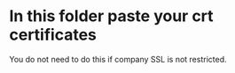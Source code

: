 # In this folder paste your crt certificates

You do not need to do this if company SSL is not restricted.
